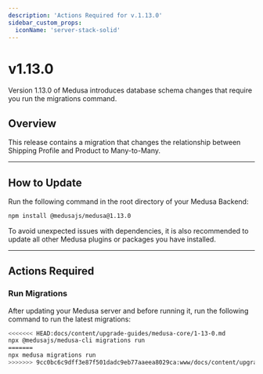 ```yaml
---
description: 'Actions Required for v.1.13.0'
sidebar_custom_props:
  iconName: 'server-stack-solid'
---
```


# v1.13.0

Version 1.13.0 of Medusa introduces database schema changes that require you run the migrations command.

## Overview

This release contains a migration that changes the relationship between Shipping Profile and Product to Many-to-Many.

---

## How to Update

Run the following command in the root directory of your Medusa Backend:

```bash npm2yarn
npm install @medusajs/medusa@1.13.0
```

To avoid unexpected issues with dependencies, it is also recommended to update all other Medusa plugins or packages you have installed. 

---

## Actions Required

### Run Migrations

After updating your Medusa server and before running it, run the following command to run the latest migrations:

```bash
<<<<<<< HEAD:docs/content/upgrade-guides/medusa-core/1-13-0.md
npx @medusajs/medusa-cli migrations run
=======
npx medusa migrations run
>>>>>>> 9cc0bc6c9dff3e87f501dadc9eb77aaeea8029ca:www/docs/content/upgrade-guides/medusa-core/1-13-0.md
```
